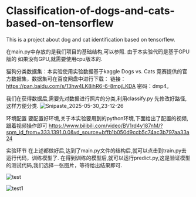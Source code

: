 # Classification-of-dogs-and-cats-based-on-tensorflew
This is a project about dog and cat identification based on tensorflew.

在main.py中存放的是我们项目的基础结构,可以参照.
由于本实验代码是基于GPU版的 如果没有GPU,就需要使用cpu版本的.

猫狗分类数据集：本实验使用实验数据基于kaggle Dogs vs. Cats 竞赛提供的官方数据集，数据集可在百度网盘中进行下载：
链接：https://pan.baidu.com/s/13hw4LK8ihR6-6-8mpjLKDA 密码：dmp4。

我们在获得数据后,需要先对数据进行照片的分类,利用classify.py  先修改好路径,这样方便分类.
![Snipaste_2025-05-30_23-12-26](https://github.com/user-attachments/assets/140308b0-b3c4-43d8-91f7-5101cd6dc41f)


环境配置
要配置好环境,关于本实验要用到的python环境,下面给出了配置的视频,跟着视频操作即可
https://www.bilibili.com/video/BV1rd4y187nM/?spm_id_from=333.1391.0.0&vd_source=bffb1b050d9ccb5c74ac3b797aa33a24



实验环节
在上述都做好后,达到了main.py文件的结构后,就可以点击到train.py去运行代码，训练模型了.
在得到训练的模型后,就可以运行predict.py,这是验证模型的测试代码,我们选择一张图片，等待给出结果即可.



![test](https://github.com/user-attachments/assets/cf4cc47c-494e-4fce-ae8b-f32fad1ab4cc)

![test1](https://github.com/user-attachments/assets/e0d94270-2d50-42a5-8f71-717039c78347)
